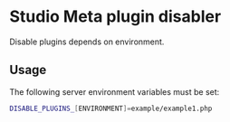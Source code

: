 # Studio Meta plugin disabler

Disable plugins depends on environment.

## Usage

The following server environment variables must be set:
```bash
DISABLE_PLUGINS_[ENVIRONMENT]=example/example1.php
```
